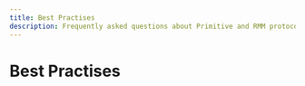 ```yaml
---
title: Best Practises
description: Frequently asked questions about Primitive and RMM protocol in general
---
```


# Best Practises
